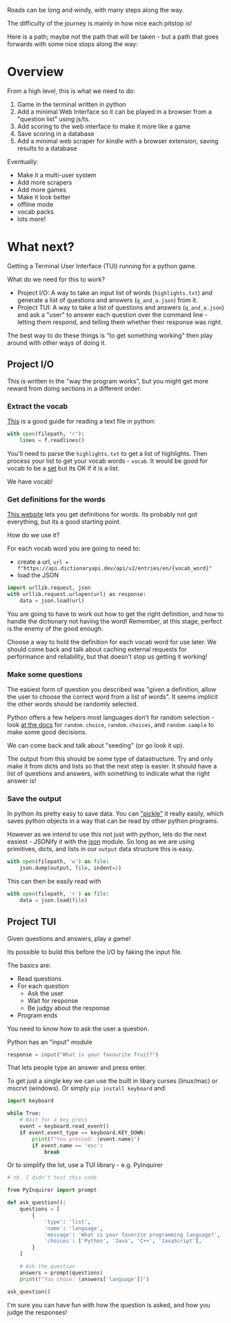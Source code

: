 Roads can be long and windy, with many steps along the way.

The difficulty of the journey is mainly in how nice each pitstop is!

Here is a path; maybe not the path that will be taken - but a path that goes forwards with some nice stops along the way:

# Overview

From a high level, this is what we need to do:

1. Game in the terminal written in python
2. Add a minimal Web Interface so it can be played in a browser from a "question list" using js/ts.
4. Add scoring to the web interface to make it more like a game
5. Save scoring in a database 
6. Add a minimal web scraper for kindle with a browser extension, saving results to a database


Eventually:
* Make it a multi-user system
* Add more scrapers
* Add more games
* Make it look better
* offline mode
* vocab packs
* lots more!

# What next?

Getting a Terminal User Interface (TUI) running for a python game.

What do we need for this to work?

* Project I/O: A way to take an input list of words (`highlights.txt`) and generate a list of questions and answers (`q_and_a.json`) from it.
* Project TUI: A way to take a list of questions and answers (`q_and_a.json`) and ask a "user" to answer each question over the command line - letting them respond, and telling them whether their response was right.

The best way to do these things is "to get something working" then play around with other ways of doing it.

## Project I/O

This is written in the "way the program works", but you might get more reward from doing sections in a different order.

### Extract the vocab

[This](https://pythonspot.com/read-file/) is a good guide for reading a text file in python:


```python
with open(filepath, "r"):
    lines = f.readlines()
```

You'll need to parse the `highlights.txt` to get a list of highlights. Then process your list to get your vocab words - `vocab`. It would be good for vocab to be a [set](https://docs.python.org/3/tutorial/datastructures.html#sets) but its OK if it is a list.

We have vocab!

### Get definitions for the words

[This website](https://dictionaryapi.dev/) lets you get definitions for words. Its probably not got everything, but its a good starting point.

How do we use it?

For each vocab word you are going to need to:
- create a url, `url = f"https://api.dictionaryapi.dev/api/v2/entries/en/{vocab_word}"`
- load the JSON

```python
import urllib.request, json 
with urllib.request.urlopen(url) as response:
    data = json.load(url)
```

You are going to have to work out how to get the right definition, and how to handle the dictionary not having the word! Remember, at this stage, perfect is the enemy of the good enough.

Choose a way to hold the definition for each vocab word for use later. We should come back and talk about caching external requests for performance and reliability, but that doesn't stop us getting it working!

### Make some questions

The easiest form of question you described was "given a definition, allow the user to choose the correct word from a list of words". It seems implicit the other words should be randomly selected.

Python offers a few helpers most languages don't for random selection - look [at the docs](https://docs.python.org/3/library/random.html#functions-for-sequences) for `random.choice`, `random.choices`, and `random.sample` to make some good decisions.

We can come back and talk about "seeding" (or go look it up).

The output from this should be some type of datastructure. Try and only make it from dicts and lists so that the next step is easier. It should have a list of questions and answers, with something to indicate what the right answer is!

### Save the output

In python its pretty easy to save data. You can ["pickle"](https://docs.python.org/3/library/pickle.html) it really easily, which saves python objects in a way that can be read by other python programs. 

However as we intend to use this not just with python, lets do the next easiest - JSONify it with the [json](https://docs.python.org/3/library/json.html#module-json) module. So long as we are using primitives, dicts, and lists in our `output` data structure this is easy.

```python
with open(filepath, 'w') as file:
    json.dump(output, file, indent=2)
```

This can then be easily read with

```python
with open(filepath, 'r') as file:
    data = json.load(file)
```

## Project TUI

Given questions and answers, play a game!

Its possible to build this before the I/O by faking the input file.

The basics are:
* Read questions
* For each question
    * Ask the user
    * Wait for response
    * Be judgy about the response
* Program ends

You need to know how to ask the user a question.

Python has an "input" module

```python
response = input("What is your favourite fruit?")
```

That lets people type an answer and press enter.

To get just a single key we can use the built in libary curses (linux/mac) or mscrvt (windows). Or simply `pip install keyboard` and:

```python
import keyboard

while True:
    # Wait for a key press
    event = keyboard.read_event()
    if event.event_type == keyboard.KEY_DOWN:
        print(f"You pressed: {event.name}")
        if event.name == 'esc':
            break
```

Or to simplify the lot, use a TUI library - e.g. PyInquirer

```python
# nb. I didn't test this code

from PyInquirer import prompt

def ask_question():
    questions = [
        {
            'type': 'list',
            'name': 'language',
            'message': 'What is your favorite programming language?',
            'choices': ['Python', 'Java', 'C++', 'JavaScript'],
        }
    ]

    # Ask the question
    answers = prompt(questions)
    print(f"You chose: {answers['language']}")

ask_question()
```

I'm sure you can have fun with how the question is asked, and how you judge the responses!
